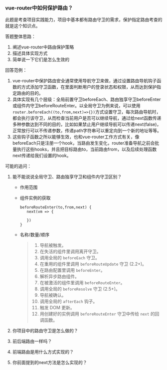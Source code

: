 ### vue-router中如何保护路由？

此题是考查项目实践能力，项目中基本都有路由守卫的需求，保护指定路由考查的就是这个知识点。



答题整体思路：

1. 阐述vue-router中路由保护策略
2. 描述具体实现方式
3. 简单说一下它们是怎么生效的



回答范例：

1. vue-router中保护路由安全通常使用导航守卫来做，通过设置路由导航钩子函数的方式添加守卫函数，在里面判断用户的登录状态和权限，从而达到保护指定路由的目的。
2. 具体实现有几个层级：全局前置守卫beforeEach、路由独享守卫beforeEnter或组件内守卫beforeRouteEnter。以全局守卫为例来说，可以使用`router.beforeEach((to,from,next)=>{})`方式设置守卫，每次路由导航时，都会执行该守卫，从而检查当前用户是否可以继续导航，通过给next函数传递多种参数达到不同的目的，比如如果禁止用户继续导航可以传递next(false)，正常放行可以不传递参数，传递path字符串可以重定向到一个新的地址等等。
3. 这些钩子函数之所以能够生效，也和vue-router工作方式有关，像beforeEach只是注册一个hook，当路由发生变化，router准备导航之前会批量执行这些hooks，并且把目标路由to，当前路由from，以及后续处理函数next传递给我们设置的hook。



可能的追问：

1. 能不能说说全局守卫、路由独享守卫和组件内守卫区别？

   - 作用范围

   - 组件实例的获取

     ```
     beforeRouteEnter(to,from,next) {
     	next(vm => {
     		
     	})
     }
     ```

     

   - 名称/数量/顺序

     > 1. 导航被触发。
     > 2. 在失活的组件里调用离开守卫。
     > 3. 调用全局的 `beforeEach` 守卫。
     > 4. 在重用的组件里调用 `beforeRouteUpdate` 守卫 (2.2+)。
     > 5. 在路由配置里调用 `beforeEnter`。
     > 6. 解析异步路由组件。
     > 7. 在被激活的组件里调用 `beforeRouteEnter`。
     > 8. 调用全局的 `beforeResolve` 守卫 (2.5+)。
     > 9. 导航被确认。
     > 10. 调用全局的 `afterEach` 钩子。
     > 11. 触发 DOM 更新。
     > 12. 用创建好的实例调用 `beforeRouteEnter` 守卫中传给 `next` 的回调函数。

2. 你项目中的路由守卫是怎么做的？

3. 前后端路由一样吗？

4. 前端路由是用什么方式实现的？

5. 你前面提到的next方法是怎么实现的？